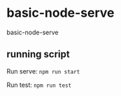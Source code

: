 # basic-node-serve
basic-node-serve


## running script
Run serve: `npm run start`

Run test: `npm run test`
